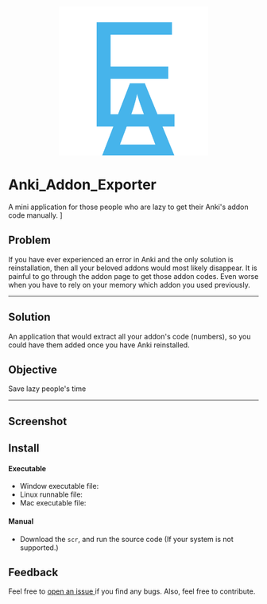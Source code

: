 <p align="center">
  <img width="300" height="300" src="/src/anki_exporter_logo.png">
</p>


# Anki_Addon_Exporter
A mini application for those people who are lazy to get their Anki's addon code manually. ]


## Problem

If you have ever experienced an error in Anki and the only solution is reinstallation, then all your beloved addons would most likely disappear. It is painful to go through the addon page to get those addon codes. Even worse when you have to rely on your memory which addon you used previously.
***
## Solution
An application that would extract all your addon's code (numbers), so you could have them added once you have Anki reinstalled. 

## Objective 
Save lazy people's time

***
## Screenshot



## Install
#### Executable
 * Window executable file:
 * Linux runnable file:
 * Mac executable file:

#### Manual
 * Download the `scr`, and run the source code (If your system is not supported.)

## Feedback 
Feel free to [open an issue ](https://github.com/luckas72/Anki_Addon_Exporter/issues/) if you find any bugs. Also, feel free to contribute.

